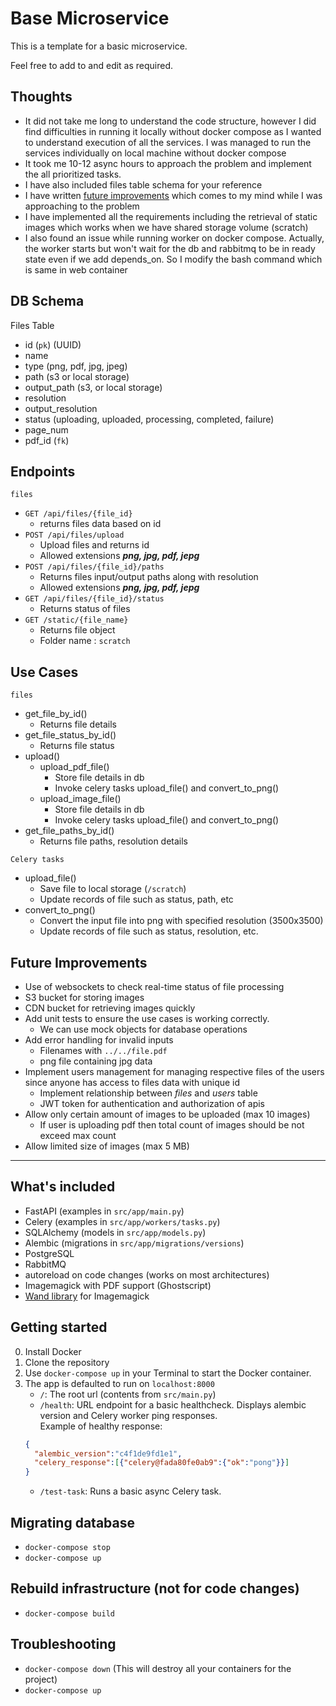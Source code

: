# Base Microservice

This is a template for a basic microservice.

Feel free to add to and edit as required.

## Thoughts

- It did not take me long to understand the code structure, however I did find difficulties in running it locally
  without docker compose as I wanted to understand execution of all the services. I was managed to run the services
  individually on local machine without docker compose
- It took me 10-12 async hours to approach the problem and implement the all prioritized tasks.
- I have also included files table schema for your reference
- I have written [future improvements](#future-improvements) which comes to my mind while I was approaching to the
  problem
- I have implemented all the requirements including the retrieval of static images which works when we have shared
  storage volume (scratch)
- I also found an issue while running worker on docker compose. Actually, the worker starts but won't wait for the db
  and rabbitmq to be in ready state even if we add depends_on. So I modify the bash command which is same in web
  container

## DB Schema

Files Table

- id (`pk`) (UUID)
- name
- type (png, pdf, jpg, jpeg)
- path (s3 or local storage)
- output_path (s3, or local storage)
- resolution
- output_resolution
- status (uploading, uploaded, processing, completed, failure)
- page_num
- pdf_id (`fk`)

## Endpoints

`files`

- `GET /api/files/{file_id}`
    - returns files data based on id
- `POST /api/files/upload`
    - Upload files and returns id
    - Allowed extensions *******png, jpg, pdf, jepg*******
- `POST /api/files/{file_id}/paths`
    - Returns files input/output paths along with resolution
    - Allowed extensions *******png, jpg, pdf, jepg*******
- `GET /api/files/{file_id}/status`
    - Returns status of files
- `GET /static/{file_name}`
    - Returns file object
    - Folder name : `scratch`

## Use Cases

`files`

- get_file_by_id()
    - Returns file details
- get_file_status_by_id()
    - Returns file status
- upload()
    - upload_pdf_file()
        - Store file details in db
        - Invoke celery tasks upload_file() and convert_to_png()
    - upload_image_file()
        - Store file details in db
        - Invoke celery tasks upload_file() and convert_to_png()
- get_file_paths_by_id()
    - Returns file paths, resolution details

`Celery tasks`

- upload_file()
    - Save file to local storage (`/scratch`)
    - Update records of file such as status, path, etc
- convert_to_png()
    - Convert the input file into png with specified resolution (3500x3500)
    - Update records of file such as status, resolution, etc.

## Future Improvements

- Use of websockets to check real-time status of file processing
- S3 bucket for storing images
- CDN bucket for retrieving images quickly
- Add unit tests to ensure the use cases is working correctly.
    - We can use mock objects for database operations
- Add error handling for invalid inputs
    - Filenames with `../../file.pdf`
    - png file containing jpg data
- Implement users management for managing respective files of the users since anyone has access to files data with
  unique id
    - Implement relationship between *files* and *users* table
    - JWT token for authentication and authorization of apis
- Allow only certain amount of images to be uploaded (max 10 images)
    - If user is uploading pdf then total count of images should be not exceed max count
- Allow limited size of images (max 5 MB)

---

## What's included

- FastAPI (examples in `src/app/main.py`)
- Celery (examples in `src/app/workers/tasks.py`)
- SQLAlchemy (models in `src/app/models.py`)
- Alembic (migrations in `src/app/migrations/versions`)
- PostgreSQL
- RabbitMQ
- autoreload on code changes (works on most architectures)
- Imagemagick with PDF support (Ghostscript)
- [Wand library](https://docs.wand-py.org/) for Imagemagick

## Getting started

0) Install Docker
1) Clone the repository
2) Use `docker-compose up` in your Terminal to start the Docker container.
3) The app is defaulted to run on `localhost:8000`
    * `/`: The root url (contents from `src/main.py`)
    * `/health`: URL endpoint for a basic healthcheck. Displays alembic version and Celery worker ping responses. <br>
      Example of healthy response:
    ```json
    {
      "alembic_version":"c4f1de9fd1e1",
      "celery_response":[{"celery@fada80fe0ab9":{"ok":"pong"}}]
    }
    ```
    * `/test-task`: Runs a basic async Celery task.

## Migrating database

- `docker-compose stop`
- `docker-compose up`

## Rebuild infrastructure (not for code changes)

- `docker-compose build`

## Troubleshooting

- `docker-compose down` (This will destroy all your containers for the project)
- `docker-compose up`
